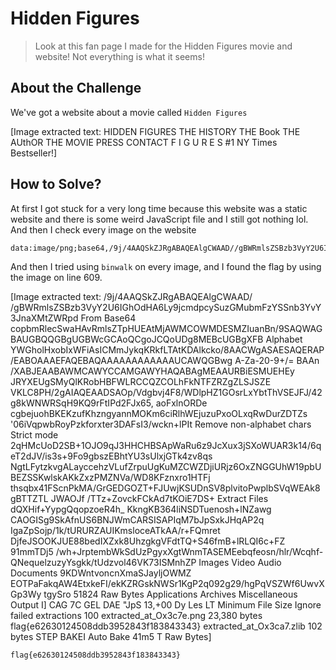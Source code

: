 # Hidden Figures
> Look at this fan page I made for the Hidden Figures movie and website! Not everything is what it seems!

## About the Challenge
We've got a website about a movie called `Hidden Figures`


[Image extracted text: HIDDEN
FIGURES
THE HISTORY
THE Book
THE AUthOR
THE MOVIE
PRESS
CONTACT
F I G
U R E
S
#1 NY Times Bestseller!]


## How to Solve?
At first I got stuck for a very long time because this website was a static website and there is some weird JavaScript file and I still got nothing lol. And then I check every image on the website

```
data:image/png;base64,/9j/4AAQSkZJRgABAQEAlgCWAAD//gBWRmlsZSBzb3VyY2U6IGh0dHA6Ly9jcmdpcy5uZGMubmFzYS5nb3YvY3JnaXMtZWRpdC9pbmRleC5waHAvRmlsZTpHUE4tMjAwMC0wMDE5MzIuanBn/9sAQwAGBAUGBQQGBgUGBwcGCAoQCgoJCQoUDg8MEBcUGBgXFBYWGh0lHxobIxwWFiAsICMmJykqKRkfLTAtKDAlKCko/8AACwgA8AEsAQERAP/EAB0AAAEFAQEBAQAAAAAAAAAAAAUCAwQGBwgBAAn/...
```

And then I tried using `binwalk` on every image, and I found the flag by using the image on line 609.


[Image extracted text: /9j/4AAQSkZJRgABAQEAlgCWAAD/ /gBWRmlsZSBzb3VyY2U6IGhOdHA6Ly9jcmdpcySuzGMubmFzYSSnb3YvY3JnaXMtZWRpd
From Base64
copbmRlecSwaHAvRmlsZTpHUEAtMjAWMCOWMDESMZIuanBn/9SAQWAGBAUGBQQGBgUGBWcGCAoQCgoJCQoUDg8MEBcUGBgXFB
Alphabet
YWGholHxobIxWFiAsICMmJykqKRkfLTAtKDAlkcko/8AACWgASAESAQERAP/EABOAAAEFAQEBAQAAAAAAAAAAAAUCAWQGBwg
A-Za-20-9+/=
BAAn /XABJEAABAWMCAWYCCAMGAWYHAQABAgMEAAURBiESMUEHEy JRYXEUgSMyQlKRobHBFWLRCCQZCOLhFkNTFZRZgZLSJSZE
VKLC8PH/2gAIAQEAADSAOp/Vdgbvj4F8/WDlpHZ1GOsrLxYbtThVSEJFJ/42g8kWNWRSqH9KQ9rFtIPd2FJx65,
aoFxlnORDe
cgbejuohBKEKzufKhzngyannMOKm6ciRlhWEjuzuPxoOLxqRwDurZDTZs
'06iVqpwbRoyPzkforxter3DAFsI3/wckn+lPIt
Remove
non-alphabet chars
Strict mode
2qHMcUoD2SB+1OJO9qJ3HHCHBSApWaRu6z9JcXux3jSXoWUAR3k14/6qeT2dJV/is3s+9Fo9gbszEBhtYU3sUlxjGTk4zv8qs
NgtLFytzkvgALayccehzVLufZrpuUgKuMZCWZDjiURjz6OxZNGGUhW19pbUBEZSSKwlskAKkZxzPMZNVa/WD8KFznxro1HTFj
thsqbx41FScnPkMA/GrGEDGOZT+FJUwjKSUDnSV8plvitoPwplbSVqWEAk8gBTTZTL JWAOJf /TTz+ZovckFCkAd7tKOiE7DS+
Extract Files
dQXHif+YypgQqopzoeR4h_
KkngKB364liNSDTuenosh+lNZawg
CAOGISg9SkAfnUS6BNJWmCARSISAPIqM7bJpSxkJHqAP2q
IgaZpSojp/1k/tURURZAUIKmsloceATkAA/r+FQmret DjfeJSOOKJUE88bedIXZxk8UhzgkgVFdtTQ+S46fmB+lRLQI6c+FZ
91mmTDj5 /wh+JrptembWkSdUzPgyxXgtWnmTASEMEebqfeosn/hlr/Wcqhf-QNequelzuzyYsgkk/tUdzvol46VK73ISMnhZP
Images
Video
Audio
Documents
9KDWntvoncnXmaSJayljOWMZ
EOTPaFakqAW4EtxkeFI/ekKZRGskNWSr1KgP2q092g29/hgPqVSZWf6UwvXGp3Wy tgySro
51824
Raw Bytes
Applications
Archives
Miscellaneous
Output
I]
CAG
7C GEL
DAE
"JpS
13,+00
Dy Les
LT
Minimum File Size
Ignore failed extractions
100
extracted_at_Ox3c7e.png
23,380
bytes
flag{e62630124508ddb3952843f183843343}
extracted_at_Ox3ca7.zlib
102
bytes
STEP
BAKEI
Auto Bake
41m5
T
Raw Bytes]


```
flag{e62630124508ddb3952843f183843343}
```